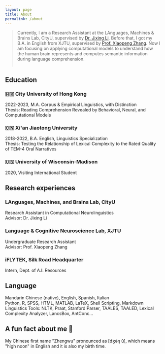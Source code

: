 ```yaml
---
layout: page
title: About
permalink: /about
---
```

> Currently, I am a Research Assistant at the LAnguages, Machines & Brains Lab, CityU, supervised by [Dr. Jixing Li](https://jixing-li.github.io/). Before that, I got my B.A. in English from XJTU, supervised by [Prof. Xiaopeng Zhang](http://gr.xjtu.edu.cn/en/web/zhangxp). Now I am focusing on applying computational models to understand how the human brain represents and computes semantic information during language comprehension.<br><br>

## Education
### 🇭🇰 City University of Hong Kong
2022-2023, M.A. Corpus & Empirical Linguistics, with Distinction<br>
Thesis: Reading Comprehension Revealed by Behavioral, Neural, and Computational Models
### 🇨🇳 Xi'an Jiaotong University
2018-2022, B.A. English, Linguistics Specialization<br>
Thesis: Testing the Relationship of Lexical Complexity to the Rated Quality of TEM-4 Oral Narratives
### 🇺🇸 University of Wisconsin-Madison
2020, Visiting International Student

## Research experiences
### LAnguages, Machines, and Brains Lab, CityU
Research Assistant in Computational Neurolinguistics<br>
Advisor: Dr. Jixing Li
### Language & Cognitive Neuroscience Lab, XJTU
Undergraduate Research Assistant<br>
Advisor: Prof. Xiaopeng Zhang
### iFLYTEK, Silk Road Headquarter
Intern, Dept. of A.I. Resources

## Language
Mandarin Chinese (native), English, Spanish, Italian<br>
Python, R, SPSS, HTML, MATLAB, LaTeX, Shell Scripting, Markdown<br>
Linguistics Tools: NLTK, Praat, Stanford Parser, TAALES, TAALED, Lexical Complexity Analyzer, LancsBox, AntConc...

## A fun fact about me 🥳
My Chinese first name "Zhengwu" pronounced as [dʒə̀ŋ ǔ], which means "high noon" in English and it is also my birth time.  
